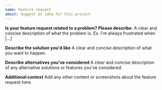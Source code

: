 ```yaml
---
name: Feature request
about: Suggest an idea for this project
---
```

<!--
  - Thanks for taking the time to propose a new feature for the Oppiabot project.
  - Before filing a new issue, please do a quick search to check that it hasn't
  - already been filed on the [issue tracker](https://github.com/oppia/oppiabot/issues)._
  -->

**Is your feature request related to a problem? Please describe.**
A clear and concise description of what the problem is. Ex. I'm always frustrated when [...]

**Describe the solution you'd like**
A clear and concise description of what you want to happen.

**Describe alternatives you've considered**
A clear and concise description of any alternative solutions or features you've considered.

**Additional context**
Add any other context or screenshots about the feature request here.
